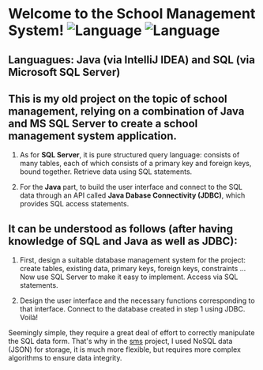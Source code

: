 # Welcome to the School Management System! ![Language](https://img.shields.io/badge/-Java-007396?logo=java) ![Language](https://img.shields.io/badge/-SQL%20Server-CC2927?logo=microsoft-sql-server)
 
## Languagues: Java (via IntelliJ IDEA) and SQL (via Microsoft SQL Server)
 
 
 
## This is my old project on the topic of school management, relying on a combination of **Java** and **MS SQL Server** to create a school management system application.

1. As for **SQL Server**, it is pure structured query language: consists of many tables, each of which consists of a primary key and foreign keys, bound together. Retrieve data using SQL statements.

2. For the **Java** part, to build the user interface and connect to the SQL data through an API called **Java Dabase Connectivity (JDBC)**, which provides SQL access statements.

## It can be understood as follows (after having knowledge of SQL and Java as well as JDBC):

1. First, design a suitable database management system for the project: create tables, existing data, primary keys, foreign keys, constraints ... Now use SQL Server to make it easy to implement. Access via SQL statements.

2. Design the user interface and the necessary functions corresponding to that interface. Connect to the database created in step 1 using JDBC. Voilà!

Seemingly simple, they require a great deal of effort to correctly manipulate the SQL data form. That's why in the [sms](https://github.com/katyperrycbt/sms) project, I used NoSQL data (JSON) for storage, it is much more flexible, but requires more complex algorithms to ensure data integrity.
